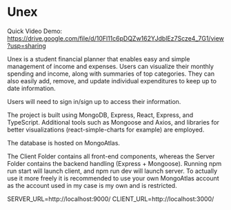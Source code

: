 # Unex

Quick Video Demo: https://drive.google.com/file/d/10Fl11c6pDQZw162YJdblEz7Scze4_7G1/view?usp=sharing 

Unex is a student financial planner that enables easy and simple management of income and expenses. Users can visualize their monthly 
spending and income, along with summaries of top categories. They can also easily add, remove, and update individual expenditures to keep 
up to date information. 

Users will need to sign in/sign up to access their information. 

The project is built using MongoDB, Express, React, Express, and TypeScript. Additional tools such as Mongoose and Axios, and libraries for better visualizations (react-simple-charts for example) are employed.

The database is hosted on MongoAtlas. 

The Client Folder contains all front-end components, whereas the Server Folder contains the backend handling (Express + Mongoose). 
Running npm run start will launch client, and npm run dev will launch server. To actually use it more freely it is recommended to use 
your own MongoAtlas account as the account used in my case is my own and is restricted. 

SERVER_URL=http://localhost:9000/
CLIENT_URL=http://localhost:3000/
